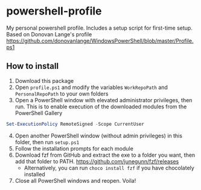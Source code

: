 # powershell-profile
My personal powershell profile. Includes a setup script for first-time setup.
Based on Donovan Lange's profile https://github.com/donovanlange/WindowsPowerShell/blob/master/Profile.ps1

## How to install
1. Download this package
2. Open `profile.ps1` and modify the variables `WorkRepoPath` and `PersonalRepoPath` to your own folders
3. Open a PowerShell window with elevated administrator privileges, then run. This is to enable execution of the downloaded modules from the PowerShell Gallery
```ps1
Set-ExecutionPolicy RemoteSigned -Scope CurrentUser
```
4. Open another PowerShell window (without admin privileges) in this folder, then run `setup.ps1`
5. Follow the installation prompts for each module
6. Download fzf from GitHub and extract the exe to a folder you want, then add that folder to PATH. https://github.com/junegunn/fzf/releases
   * Alternatively, you can run `choco install fzf` if you have chocolately installed
7. Close all PowerShell windows and reopen. Voila!
